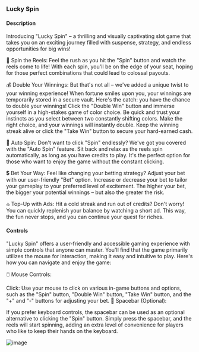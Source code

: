 ### Lucky Spin

#### Description 

Introducing "Lucky Spin" – a thrilling and visually captivating slot game that takes you on an exciting journey filled with suspense, strategy, and endless opportunities for big wins!

🎰 Spin the Reels:
Feel the rush as you hit the "Spin" button and watch the reels come to life! With each spin, you'll be on the edge of your seat, hoping for those perfect combinations that could lead to colossal payouts.

💰 Double Your Winnings:
But that's not all – we've added a unique twist to your winning experience! When fortune smiles upon you, your winnings are temporarily stored in a secure vault. Here's the catch: you have the chance to double your winnings! Click the "Double Win" button and immerse yourself in a high-stakes game of color choice. Be quick and trust your instincts as you select between two constantly shifting colors. Make the right choice, and your winnings will instantly double. Keep the winning streak alive or click the "Take Win" button to secure your hard-earned cash.

🔄 Auto Spin:
Don't want to click "Spin" endlessly? We've got you covered with the "Auto Spin" feature. Sit back and relax as the reels spin automatically, as long as you have credits to play. It's the perfect option for those who want to enjoy the game without the constant clicking.

💲 Bet Your Way:
Feel like changing your betting strategy? Adjust your bet with our user-friendly "Bet" option. Increase or decrease your bet to tailor your gameplay to your preferred level of excitement. The higher your bet, the bigger your potential winnings – but also the greater the risk.

🔝 Top-Up with Ads:
Hit a cold streak and run out of credits? Don't worry! You can quickly replenish your balance by watching a short ad. This way, the fun never stops, and you can continue your quest for riches.

#### Controls

"Lucky Spin" offers a user-friendly and accessible gaming experience with simple controls that anyone can master. You'll find that the game primarily utilizes the mouse for interaction, making it easy and intuitive to play. Here's how you can navigate and enjoy the game:

🖱️ Mouse Controls:

Click: Use your mouse to click on various in-game buttons and options, such as the "Spin" button, "Double Win" button, "Take Win" button, and the "+" and "-" buttons for adjusting your bet.
🚀 Spacebar (Optional):

If you prefer keyboard controls, the spacebar can be used as an optional alternative to clicking the "Spin" button. Simply press the spacebar, and the reels will start spinning, adding an extra level of convenience for players who like to keep their hands on the keyboard.




![image](https://github.com/n1md7/mini-slot/assets/6734058/45520654-473c-4f26-991b-1da09ea14fe7)
